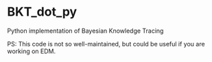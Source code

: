 # BKT_dot_py

Python implementation of Bayesian Knowledge Tracing 


PS: This code is not so well-maintained, but could be useful if you are working on EDM. 
